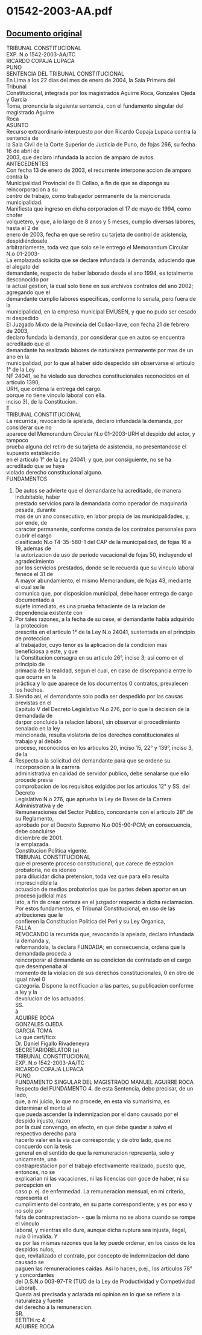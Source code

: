 
01542-2003-AA.pdf
=================
  
[Documento original](https://tc.gob.pe/jurisprudencia/2004/01542-2003-AA.pdf)  
---  
TRIBUNAL CONSTITUCIONAL  
EXP. N.o 1542-2003-AA/TC  
RICARDO COPAJA LUPACA  
PUNO  
SENTENCIA DEL TRIBUNAL CONSTITUCIONAL  
En Lima a los 22 dias del mes de enero de 2004, la Sala Primera del Tribunal  
Constitucional, integrada por los magistrados Aguirre Roca, Gonzales Ojeda y Garcia  
Toma, pronuncia la siguiente sentencia, con el fundamento singular del magistrado Aguirre  
Roca  
ASUNTO  
Recurso extraordinario interpuesto por don Ricardo Copaja Lupaca contra la sentencia de  
la Sala Civil de la Corte Superior de Justicia de Puno, de fojas 266, su fecha 16 de abril de  
2003, que declaro infundada la accion de amparo de autos.  
ANTECEDENTES  
Con fecha 13 de enero de 2003, el recurrente interpone accion de amparo contra la  
Municipalidad Provincial de El Collao, a fin de que se disponga su reincorporacion a su  
centro de trabajo, como trabajador permanente de la mencionada municipalidad.  
Manifiesta que ingreso en dicha corporacion el 17 de mayo de 1994, como chofer  
volquetero, y que, a lo largo de 8 anos y 5 meses, cumplio diversas labores, hasta el 2 de  
enero de 2003, fecha en que se retiro su tarjeta de control de asistencia, despidiéndosele  
arbitrariamente, toda vez que solo se le entrego el Memorandum Circular N.o 01-2003-  
La emplazada solicita que se declare infundada la demanda, aduciendo que el alegato del  
demandante, respecto de haber laborado desde el ano 1994, es totalmente desconocido por  
la actual gestion, la cual solo tiene en sus archivos contratos del ano 2002; agregando que el  
demandante cumplio labores especificas, conforme lo senala, pero fuera de la  
municipalidad, en la empresa municipal EMUSEN, y que no pudo ser cesado ni despedido  
El Juzgado Mixto de la Provincia del Collao-llave, con fecha 21 de febrero de 2003,  
declaro fundada la demanda, por considerar que en autos se encuentra acreditado que el  
demandante ha realizado labores de naturaleza permanente por mas de un ano en la  
municipalidad, por lo que al haber sido despedido sin observarse el articulo 1° de la Ley  
NF 24041, se ha violado sus derechos constitucionales reconocidos en el articulo 1390,  
URH, que ordena la entrega del cargo.  
porque no tiene vinculo laboral con ella.  
inciso 3), de la Constitucion.  
E  
TRIBUNAL CONSTITUCIONAL  
La recurrida, revocando la apelada, declaro infundada la demanda, por considerar que no  
aparece del Memorandum Circular N.o 01-2003-URH el despido del actor, y tampoco  
prueba alguna del retiro de su tarjeta de asistencia, no presentandose el supuesto establecido  
en el articulo 1° de la Ley 24041; y que, por consiguiente, no se ha acreditado que se haya  
violado derecho constitucional alguno.  
FUNDAMENTOS  
1. De autos se advierte que el demandante ha acreditado, de manera indubitable, haber  
prestado servicios para la demandada como operador de maquinaria pesada, durante  
mas de un ano consecutivo, en labor propia de las municipalidades, y, por ende, de  
caracter permanente, conforme consta de los contratos personales para cubrir el cargo  
clasificado N.o T4-35-580-1 del CAP de la municipalidad, de fojas 16 a 19, ademas de  
la autorizacion de uso de periodo vacacional de fojas 50, incluyendo el agradecimiento  
por los servicios prestados, donde se le recuerda que su vinculo laboral fenece el 31 de  
A mayor abundamiento, el mismo Memorandum, de fojas 43, mediante el cual se le  
comunica que, por disposicion municipal, debe hacer entrega de cargo documentado a  
sujefe inmediato, es una prueba fehaciente de la relacion de dependencia existente con  
2. Por tales razones, a la fecha de su cese, el demandante habia adquirido la proteccion  
prescrita en el articulo 1° de la Ley N.o 24041, sustentada en el principio de proteccion  
al trabajador, cuyo tenor es la aplicacion de la condicion mas beneficiosa a este, y que  
la Constitucion consagra en su articulo 26°, inciso 3; asi como en el principio de  
primacia de la realidad, segun el cual, en caso de discrepancia entre lo que ocurra en la  
prâctica y lo que aparece de los documentos 0 contratos, prevalecen los hechos.  
3. Siendo asi, el demandante solo podia ser despedido por las causas previstas en el  
Eapitulo V del Decreto Legislativo N.o 276, por lo que la decision de la demandada de  
darpor concluida la relacion laboral, sin observar el procedimiento senalado en la ley  
mencionada, resulta violatoria de los derechos constitucionales al trabajo y al debido  
proceso, reconocidos en los articulos 20, inciso 15, 22° y 139°, inciso 3, de la  
4. Respecto a la solicitud del demandante para que se ordene su incorporacion a la carrera  
administrativa en calidad de servidor publico, debe senalarse que ello procede previa  
comprobacion de los requisitos exigidos por los articulos 12° y SS. del Decreto  
Legislativo N.o 276, que aprueba la Ley de Bases de la Carrera Administrativa y de  
Remuneraciones del Sector Publico, concordante con el articulo 28° de su Reglamento,  
aprobado por el Decreto Supremo N.o 005-90-PCM; en consecuencia, debe concluirse  
diciembre de 2001.  
la emplazada.  
Constitucion Politica vigente.  
TRIBUNAL CONSTITUCIONAL  
que el presente proceso constitucional, que carece de estacion probatoria, no es idoneo  
para dilucidar dicha pretension, toda vez que para ello resulta imprescindible la  
actuacion de medios probatorios que las partes deben aportar en un proceso judicial mas  
lato, a fin de crear certeza en el juzgador respecto a dicha reclamacion.  
Por estos fundamentos, el Tribunal Constitucional, en uso de las atribuciones que le  
confieren la Constitucion Politica del Peri y su Ley Organica,  
FALLA  
REVOCANDO la recurrida que, revocando la apelada, declaro infundada la demanda y,  
reformandola, la declara FUNDADA; en consecuencia, ordena que la demandada proceda a  
reincorporar al demandante en su condicion de contratado en el cargo que desempenaba al  
momento de la violacion de sus derechos constitucionales, 0 en otro de igual nivel 0  
categoria. Dispone la notificacion a las partes, su publicacion conforme a ley y la  
devolucion de los actuados.  
SS.  
à  
AGUIRRE ROCA  
GONZALES OJEDA  
GARCIA TOMA  
Lo que cert/fico:  
Dr. Daniel Figallo Rivadeneyra  
SECRETARIORELATOR (e)  
TRIBUNAL CONSTITUCIONAL  
EXP. N.o 1542-2003-AA/TC  
RICARDO COPAJA LUPACA  
PUNO  
FUNDAMENTO SINGULAR DEL MAGISTRADO MANUEL AGUIRRE ROCA  
Respecto del FUNDAMENTO 4. de esta Sentencia, debo precisar, de un lado,  
que, a mi juicio, lo que no procede, en esta via sumarisima, es determinar el monto al  
que pueda ascender la indemnizacion por el dano causado por el despido injusto, razon  
por la cual convengo, en efecto, en que debe quedar a salvo el respectivo derecho para  
hacerlo valer en la via que corresponda; y de otro lado, que no concuerdo con la tesis  
general en el sentido de que la remuneracion representa, solo y unicamente, una  
contraprestacion por el trabajo efectivamente realizado, puesto que, entonces, no se  
explicarian ni las vacaciones, ni las licencias con goce de haber, ni su percepcion en  
caso p. ej. de enfermedad. La remuneracion mensual, en mi criterio, representa el  
cumplimiento del contrato, en su parte correspondiente; y es por eso y no solo por  
falta de contraprestacion- - que la misma no se abona cuando se rompe el vinculo  
laboral, y mientras ello dure, aunque dicha ruptura sea injusta, ilegal, nula 0 invalida. Y  
es por las mismas razones que la ley puede ordenar, en los casos de los despidos nulos,  
que, revitalizado el contrato, por concepto de indemnizacion del dano causado se  
paguen las remuneraciones caidas. Asi lo hacen, p.ej., los articulos 78° y concordantes  
del D.S.N.o 003-97-TR (TUO de la Ley de Productividad y Competividad Laboral).  
Queda asi precisada y aclarada mi opinion en lo que se refiere a la naturaleza y fuente  
del derecho a la remuneracion.  
SR.  
EETITH rc 4  
AGUIRRE ROCA